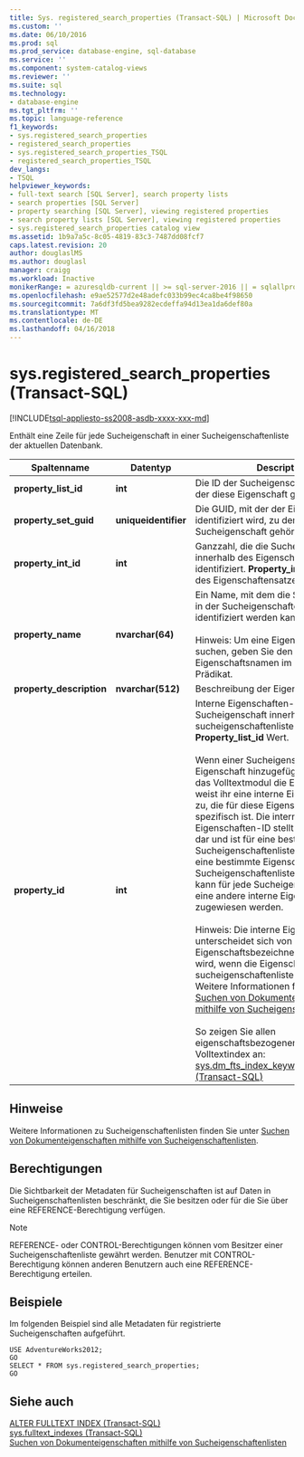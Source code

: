```yaml
---
title: Sys. registered_search_properties (Transact-SQL) | Microsoft Docs
ms.custom: ''
ms.date: 06/10/2016
ms.prod: sql
ms.prod_service: database-engine, sql-database
ms.service: ''
ms.component: system-catalog-views
ms.reviewer: ''
ms.suite: sql
ms.technology:
- database-engine
ms.tgt_pltfrm: ''
ms.topic: language-reference
f1_keywords:
- sys.registered_search_properties
- registered_search_properties
- sys.registered_search_properties_TSQL
- registered_search_properties_TSQL
dev_langs:
- TSQL
helpviewer_keywords:
- full-text search [SQL Server], search property lists
- search properties [SQL Server]
- property searching [SQL Server], viewing registered properties
- search property lists [SQL Server], viewing registered properties
- sys.registered_search_properties catalog view
ms.assetid: 1b9a7a5c-8c05-4819-83c3-7487dd08fcf7
caps.latest.revision: 20
author: douglaslMS
ms.author: douglasl
manager: craigg
ms.workload: Inactive
monikerRange: = azuresqldb-current || >= sql-server-2016 || = sqlallproducts-allversions
ms.openlocfilehash: e9ae52577d2e48adefc033b99ec4ca8be4f98650
ms.sourcegitcommit: 7a6df3fd5bea9282ecdeffa94d13ea1da6def80a
ms.translationtype: MT
ms.contentlocale: de-DE
ms.lasthandoff: 04/16/2018
---
```

# <a name="sysregisteredsearchproperties-transact-sql"></a>sys.registered_search_properties (Transact-SQL)
[!INCLUDE[tsql-appliesto-ss2008-asdb-xxxx-xxx-md](../../includes/tsql-appliesto-ss2008-asdb-xxxx-xxx-md.md)]

  Enthält eine Zeile für jede Sucheigenschaft in einer Sucheigenschaftenliste der aktuellen Datenbank.  
  
|Spaltenname|Datentyp|Description|  
|-----------------|---------------|-----------------|  
|**property_list_id**|**int**|Die ID der Sucheigenschaftenliste, zu der diese Eigenschaft gehört.|  
|**property_set_guid**|**uniqueidentifier**|Die GUID, mit der der Eigenschaftensatz identifiziert wird, zu dem die Sucheigenschaft gehört.|  
|**property_int_id**|**int**|Ganzzahl, die die Sucheigenschaft innerhalb des Eigenschaftensatzes identifiziert. **Property_int_id** innerhalb des Eigenschaftensatzes eindeutig ist.|  
|**property_name**|**nvarchar(64)**|Ein Name, mit dem die Sucheigenschaft in der Sucheigenschaftenliste eindeutig identifiziert werden kann.<br /><br /> Hinweis: Um eine Eigenschaft zu suchen, geben Sie den Eigenschaftsnamen im die [CONTAINS](../../t-sql/queries/contains-transact-sql.md) Prädikat.|  
|**property_description**|**nvarchar(512)**|Beschreibung der Eigenschaft.|  
|**property_id**|**int**|Interne Eigenschaften-ID der Sucheigenschaft innerhalb der sucheigenschaftenliste identifizierte der **Property_list_id** Wert.<br /><br /> Wenn einer Sucheigenschaftenliste eine Eigenschaft hinzugefügt wird, registriert das Volltextmodul die Eigenschaft und weist ihr eine interne Eigenschaften-ID zu, die für diese Eigenschaftenliste spezifisch ist. Die interne Eigenschaften-ID stellt eine ganze Zahl dar und ist für eine bestimmte Sucheigenschaftenliste eindeutig. Wenn eine bestimmte Eigenschaft für mehrere Sucheigenschaftenlisten registriert wird, kann für jede Sucheigenschaftenliste eine andere interne Eigenschaften-ID zugewiesen werden.<br /><br /> Hinweis: Die interne Eigenschaften-ID unterscheidet sich von der ganzzahlige Eigenschaftsbezeichner, die angegeben wird, wenn die Eigenschaft der sucheigenschaftenliste hinzugefügt. Weitere Informationen finden Sie unter [Suchen von Dokumenteigenschaften mithilfe von Sucheigenschaftenlisten](../../relational-databases/search/search-document-properties-with-search-property-lists.md).<br /><br /> So zeigen Sie allen eigenschaftsbezogenen Inhalte in den Volltextindex an: <br />                  [sys.dm_fts_index_keywords_by_property &#40;Transact-SQL&#41;](../../relational-databases/system-dynamic-management-views/sys-dm-fts-index-keywords-by-property-transact-sql.md)|  
  
## <a name="remarks"></a>Hinweise  
 Weitere Informationen zu Sucheigenschaftenlisten finden Sie unter [Suchen von Dokumenteigenschaften mithilfe von Sucheigenschaftenlisten](../../relational-databases/search/search-document-properties-with-search-property-lists.md).  
  
## <a name="permissions"></a>Berechtigungen  
 Die Sichtbarkeit der Metadaten für Sucheigenschaften ist auf Daten in Sucheigenschaftenlisten beschränkt, die Sie besitzen oder für die Sie über eine REFERENCE-Berechtigung verfügen.  
  
> [!NOTE]  
>  REFERENCE- oder CONTROL-Berechtigungen können vom Besitzer einer Sucheigenschaftenliste gewährt werden. Benutzer mit CONTROL-Berechtigung können anderen Benutzern auch eine REFERENCE-Berechtigung erteilen.  
  
## <a name="examples"></a>Beispiele  
 Im folgenden Beispiel sind alle Metadaten für registrierte Sucheigenschaften aufgeführt.  
  
```  
USE AdventureWorks2012;  
GO  
SELECT * FROM sys.registered_search_properties;   
GO  
```  
  
## <a name="see-also"></a>Siehe auch  
 [ALTER FULLTEXT INDEX &#40;Transact-SQL&#41;](../../t-sql/statements/alter-fulltext-index-transact-sql.md)   
 [sys.fulltext_indexes &#40;Transact-SQL&#41;](../../relational-databases/system-catalog-views/sys-fulltext-indexes-transact-sql.md)   
 [Suchen von Dokumenteigenschaften mithilfe von Sucheigenschaftenlisten](../../relational-databases/search/search-document-properties-with-search-property-lists.md)  
  
  
